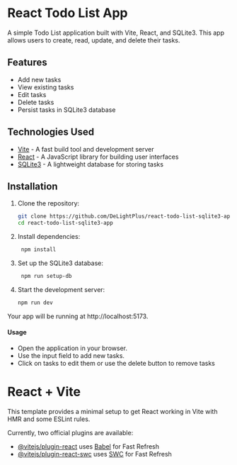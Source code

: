 # React Todo List App

A simple Todo List application built with Vite, React, and SQLite3. This app allows users to create, read, update, and delete their tasks.

## Features

- Add new tasks
- View existing tasks
- Edit tasks
- Delete tasks
- Persist tasks in SQLite3 database

## Technologies Used

- [Vite](https://vitejs.dev/) - A fast build tool and development server
- [React](https://reactjs.org/) - A JavaScript library for building user interfaces
- [SQLite3](https://www.sqlite.org/index.html) - A lightweight database for storing tasks

## Installation

1. Clone the repository:
   ```bash
   git clone https://github.com/DeLightPlus/react-todo-list-sqlite3-app.git
   cd react-todo-list-sqlite3-app
2. Install dependencies:
   ```bash
    npm install    
3. Set up the SQLite3 database:
   ```bash
    npm run setup-db
4. Start the development server:
    ```bash    
    npm run dev
Your app will be running at http://localhost:5173.

#### Usage
  * Open the application in your browser.
  * Use the input field to add new tasks.
  * Click on tasks to edit them or use the delete button to remove tasks

# React + Vite
This template provides a minimal setup to get React working in Vite with HMR and some ESLint rules.

Currently, two official plugins are available:

- [@vitejs/plugin-react](https://github.com/vitejs/vite-plugin-react/blob/main/packages/plugin-react/README.md) uses [Babel](https://babeljs.io/) for Fast Refresh
- [@vitejs/plugin-react-swc](https://github.com/vitejs/vite-plugin-react-swc) uses [SWC](https://swc.rs/) for Fast Refresh
